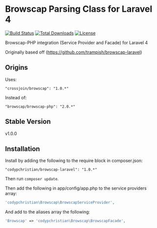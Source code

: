 Browscap Parsing Class for Laravel 4
================
[![Build Status](https://travis-ci.org/codypchristian/browscap-laravel.svg?branch=master)](https://travis-ci.org/codypchristian/browscap-laravel)
[![Total Downloads](https://poser.pugx.org/codypchristian/browscap-laravel/downloads.png)](https://packagist.org/packages/codypchristian/browscap-laravel)
[![License](https://poser.pugx.org/codypchristian/browscap-laravel/license.png)](https://packagist.org/packages/codypchristian/browscap-laravel)

Browscap-PHP integration (Service Provider and Facade) for Laravel 4

Originally based off (https://github.com/trampish/browscap-laravel)

Origins
--------------
Uses:
```
"crossjoin/browscap": "1.0.*"
```
Instead of:
```
"browscap/browscap-php": "2.0.*"
```

Stable Version
--------------
v1.0.0

Installation
------------

Install by adding the following to the require block in composer.json:
```
"codypchristian/browscap-laravel": "1.0.*"
```

Then run `composer update`.

Then add the following in app/config/app.php to the service providers array:
```php
'codypchristian\Browscap\BrowscapServiceProvider',
```

And add to the aliases array the following:
```php
'Browscap' => 'codypchristian\Browscap\BrowscapFacade',
```
